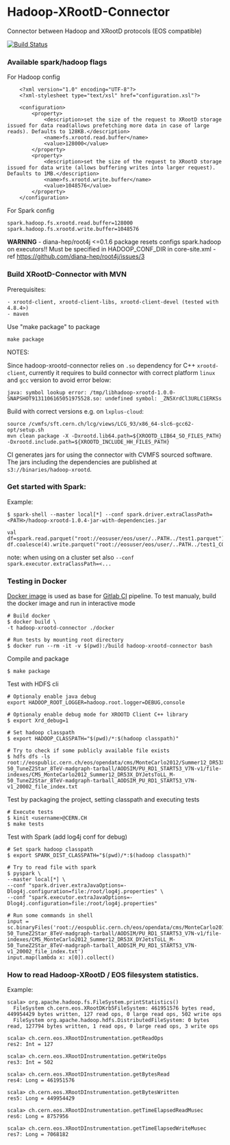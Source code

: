 # Hadoop-XRootD-Connector

Connector between Hadoop and XRootD protocols (EOS compatible) 

[![Build Status](https://gitlab.cern.ch/db/hadoop-xrootd/badges/master/build.svg)](https://gitlab.cern.ch/db/hadoop-xrootd)

### Available spark/hadoop flags

For Hadoop config

```
    <?xml version="1.0" encoding="UTF-8"?>
    <?xml-stylesheet type="text/xsl" href="configuration.xsl"?>
   
    <configuration>
        <property>
            <description>set the size of the request to XRootD storage issued for data read(allows prefetching more data in case of large reads). Defaults to 128KB.</description>
            <name>fs.xrootd.read.buffer</name>
            <value>128000</value>
        </property>
        <property>
            <description>set the size of the request to XRootD storage issued for data write (allows buffering writes into larger request). Defaults to 1MB.</description>
            <name>fs.xrootd.write.buffer</name>
            <value>1048576</value>
        </property>
    </configuration>
```

For Spark config 

```
spark.hadoop.fs.xrootd.read.buffer=128000
spark.hadoop.fs.xrootd.write.buffer=1048576
```

**WARNING** - diana-hep/root4j <=0.1.6 package resets configs spark.hadoop on executors!! 
Must be specified in HADOOP_CONF_DIR in core-site.xml - ref https://github.com/diana-hep/root4j/issues/3

### Build XRootD-Connector with MVN

Prerequisites:

```
- xrootd-client, xrootd-client-libs, xrootd-client-devel (tested with 4.8.4>)
- maven
```

Use "make package" to package
```
make package
```

NOTES:

Since hadoop-xrootd-connector relies on `.so` dependency for C++ `xrootd-client`, currently 
it requires to build connector with correct platform `linux` and `gcc` version to avoid error below:

```
java: symbol lookup error: /tmp/libhadoop-xrootd-1.0.0-SNAPSHOT9131106165051975528.so: undefined symbol: _ZN5XrdCl3URLC1ERKSs
```

Build with correct versions e.g. on `lxplus-cloud`:

```
source /cvmfs/sft.cern.ch/lcg/views/LCG_93/x86_64-slc6-gcc62-opt/setup.sh
mvn clean package -X -Dxrootd.lib64.path=${XROOTD_LIB64_SO_FILES_PATH} -Dxrootd.include.path=${XROOTD_INCLUDE_HH_FILES_PATH}
```

CI generates jars for using the connector with CVMFS sourced software. The jars including the dependencies are published at `s3://binaries/hadoop-xrootd`.

### Get started with Spark:

Example:
```
$ spark-shell --master local[*] --conf spark.driver.extraClassPath=<PATH>/hadoop-xrootd-1.0.4-jar-with-dependencies.jar
 
val df=spark.read.parquet("root://eosuser/eos/user/..PATH../test1.parquet")
df.coalesce(4).write.parquet("root://eosuser/eos/user/..PATH../test1_COPIED.parquet"))
```
note: when using on a cluster set also `--conf spark.executor.extraClassPath=<...`

### Testing in Docker

[Docker image](docker/Dockerfile) is used as base for [Gitlab CI](.gitlab-ci.yml) pipeline.
To test manualy, build the docker image and run in interactive mode

```
# Build docker
$ docker build \
-t hadoop-xrootd-connector ./docker
 
# Run tests by mounting root directory
$ docker run --rm -it -v $(pwd):/build hadoop-xrootd-connector bash
```

Compile and package

```
$ make package
```

Test with HDFS cli

``` 
# Optionaly enable java debug
export HADOOP_ROOT_LOGGER=hadoop.root.logger=DEBUG,console
  
# Optionaly enable debug mode for XROOTD Client C++ library
$ export Xrd_debug=1
 
# Set hadoop classpath
$ export HADOOP_CLASSPATH="$(pwd)/*:$(hadoop classpath)"
  
# Try to check if some publicly available file exists
$ hdfs dfs -ls root://eospublic.cern.ch/eos/opendata/cms/MonteCarlo2012/Summer12_DR53X/DYJetsToLL_M-50_TuneZ2Star_8TeV-madgraph-tarball/AODSIM/PU_RD1_START53_V7N-v1/file-indexes/CMS_MonteCarlo2012_Summer12_DR53X_DYJetsToLL_M-50_TuneZ2Star_8TeV-madgraph-tarball_AODSIM_PU_RD1_START53_V7N-v1_20002_file_index.txt
```

Test by packaging the project, setting classpath and executing tests

```
# Execute tests
$ kinit <username>@CERN.CH
$ make tests
```

Test with Spark (add log4j conf for debug)

```
# Set spark hadoop classpath
$ export SPARK_DIST_CLASSPATH="$(pwd)/*:$(hadoop classpath)"
 
# Try to read file with spark
$ pyspark \
--master local[*] \
--conf "spark.driver.extraJavaOptions=-Dlog4j.configuration=file:/root/log4j.properties" \
--conf "spark.executor.extraJavaOptions=-Dlog4j.configuration=file:/root/log4j.properties"
 
# Run some commands in shell
input = sc.binaryFiles('root://eospublic.cern.ch/eos/opendata/cms/MonteCarlo2012/Summer12_DR53X/DYJetsToLL_M-50_TuneZ2Star_8TeV-madgraph-tarball/AODSIM/PU_RD1_START53_V7N-v1/file-indexes/CMS_MonteCarlo2012_Summer12_DR53X_DYJetsToLL_M-50_TuneZ2Star_8TeV-madgraph-tarball_AODSIM_PU_RD1_START53_V7N-v1_20002_file_index.txt')
input.map(lambda x: x[0]).collect()

```

### How to read Hadoop-XRootD / EOS filesystem statistics. 
Example:

```
scala> org.apache.hadoop.fs.FileSystem.printStatistics()
  FileSystem ch.cern.eos.XRootDKrb5FileSystem: 461951576 bytes read, 449954429 bytes written, 127 read ops, 0 large read ops, 502 write ops
  FileSystem org.apache.hadoop.hdfs.DistributedFileSystem: 0 bytes read, 127794 bytes written, 1 read ops, 0 large read ops, 3 write ops

scala> ch.cern.eos.XRootDInstrumentation.getReadOps
res2: Int = 127

scala> ch.cern.eos.XRootDInstrumentation.getWriteOps
res3: Int = 502

scala> ch.cern.eos.XRootDInstrumentation.getBytesRead
res4: Long = 461951576

scala> ch.cern.eos.XRootDInstrumentation.getBytesWritten
res5: Long = 449954429

scala> ch.cern.eos.XRootDInstrumentation.getTimeElapsedReadMusec
res6: Long = 8757956

scala> ch.cern.eos.XRootDInstrumentation.getTimeElapsedWriteMusec
res7: Long = 7068182

```
